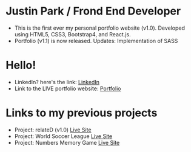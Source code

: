 # Justin Park / Frond End Developer 
- This is the first ever my personal portfolio website (v1.0). Developed using HTML5, CSS3, Bootstrap4, and React.js.
- Portfolio (v1.1) is now released. Updates: Implementation of SASS

# Hello!
- LinkedIn? here's the link: 
[LinkedIn](https://www.linkedin.com/in/justin-sb-park/)
- Link to the LIVE portfolio website: 
[Portfolio](https://www.justinsbpark.com/)

# Links to my previous projects
- Project: relateD (v1.0)
[Live Site](https://related-people.netlify.app/)
- Project: World Soccer League
[Live Site](https://world-soccer-league.herokuapp.com/)
- Project: Numbers Memory Game
[Live Site](https://soobinkiki.github.io/)
